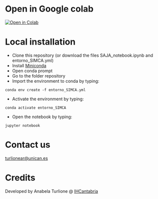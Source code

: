 # Open in Google colab
[![Open in Colab](https://colab.research.google.com/assets/colab-badge.svg)](https://colab.research.google.com/github/aturlione/SIMCA.Saja/blob/main/SAJA_NOTEBOOK.ipynb)

# Local installation

- Clone this repository (or download the  files SAJA_notebook.ipynb and entorno_SIMCA.yml)
- Install [Miniconda](https://docs.conda.io/en/main/miniconda.html)
- Open conda prompt
- Go to the folder repository
- Import the environment to conda by typing:
```
conda env create -f entorno_SIMCA.yml
```
- Activate the environment by typing:
```
conda activate entorno_SIMCA
```
- Open the notebook by typing: 
```
jupyter notebook
```
# Contact us
turlionear@unican.es

# Credits
Developed by Anabela Turlione @ [IHCantabria](https://github.com/IHCantabria)

